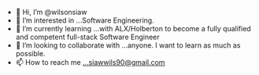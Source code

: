 - 👋 Hi, I’m @wilsonsiaw
- 👀 I’m interested in ...Software Engineering.
- 🌱 I’m currently learning ...with ALX/Holberton to become a fully qualified and competent full-stack Software Engineer
- 💞️ I’m looking to collaborate with ...anyone. I want to learn as much as possible.
- 📫 How to reach me ...siawwils90@gmail.com

<!---
wilsonsiaw/wilsonsiaw is a ✨ special ✨ repository because its `README.md` (this file) appears on your GitHub profile.
You can click the Preview link to take a look at your changes.
--->

